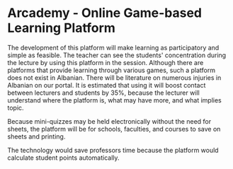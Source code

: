 # Arcademy - Online Game-based Learning Platform

The development of this platform will make learning as participatory and simple as feasible. The teacher can see the students' concentration during the lecture by using this platform in the session.
Although there are platforms that provide learning through various games, such a platform does not exist in Albanian. There will be literature on numerous injuries in Albanian on our portal. It is estimated that using it will boost contact between lecturers and students by 35%, because the lecturer will understand where the platform is, what may have more, and what implies topic.

Because mini-quizzes may be held electronically without the need for sheets, the platform will be for schools, faculties, and courses to save on sheets and printing.

The technology would save professors time because the platform would calculate student points automatically.
